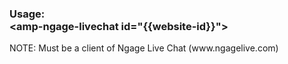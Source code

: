 <H3>Usage:<BR> &lt;amp-ngage-livechat id="{{website-id}}"&gt; </H3>
NOTE: Must be a client of Ngage Live Chat (www.ngagelive.com) 
